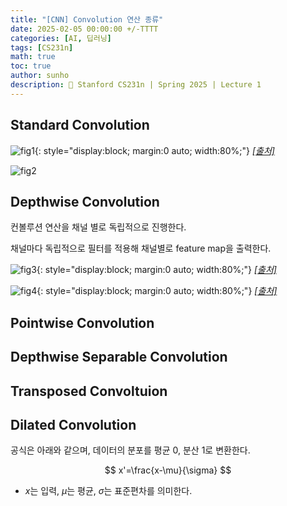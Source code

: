 ```yaml
---
title: "[CNN] Convolution 연산 종류"
date: 2025-02-05 00:00:00 +/-TTTT
categories: [AI, 딥러닝]
tags: [CS231n]
math: true
toc: true
author: sunho
description: 📖 Stanford CS231n | Spring 2025 | Lecture 1
---
```


## Standard Convolution

![fig1](dl/Conv-1.png){: style="display:block; margin:0 auto; width:80%;"}
_[[출처]](https://sotudy.tistory.com/10)_

![fig2](dl/Conv-2.gif)

## Depthwise Convolution

컨볼루션 연산을 채널 별로 독립적으로 진행한다.

채널마다 독립적으로 필터를 적용해 채널별로 feature map을 출력한다.

![fig3](dl/Conv-3.png){: style="display:block; margin:0 auto; width:80%;"}
_[[출처]](https://medium.com/@zurister/depth-wise-convolution-and-depth-wise-separable-convolution-37346565d4ec)_

![fig4](dl/Conv-4.png){: style="display:block; margin:0 auto; width:80%;"}
_[[출처]](https://medium.com/@zurister/depth-wise-convolution-and-depth-wise-separable-convolution-37346565d4ec)_

## Pointwise Convolution



## Depthwise Separable Convolution

## Transposed Convoltuion

## Dilated Convolution

공식은 아래와 같으며, 데이터의 분포를 평균 0, 분산 1로 변환한다.

$$
x'=\frac{x-\mu}{\sigma}
$$

- $x$는 입력, $\mu$는 평균, $\sigma$는 표준편차를 의미한다.
